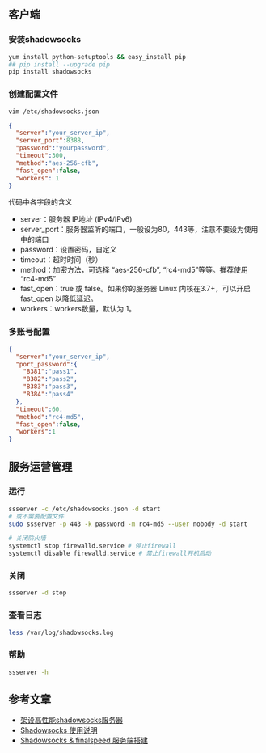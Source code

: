 ## 客户端

### 安装shadowsocks

```bash
yum install python-setuptools && easy_install pip
## pip install --upgrade pip
pip install shadowsocks
```

### 创建配置文件

`vim /etc/shadowsocks.json`  

```json
{
  "server":"your_server_ip",
  "server_port":8388,
  "password":"yourpassword",
  "timeout":300,
  "method":"aes-256-cfb",
  "fast_open":false,
  "workers": 1
}
```

代码中各字段的含义

- server：服务器 IP地址 (IPv4/IPv6)
- server_port：服务器监听的端口，一般设为80，443等，注意不要设为使用中的端口
- password：设置密码，自定义
- timeout：超时时间（秒）
- method：加密方法，可选择 “aes-256-cfb”, “rc4-md5”等等。推荐使用 “rc4-md5”
- fast_open：true 或 false。如果你的服务器 Linux 内核在3.7+，可以开启 fast_open 以降低延迟。
- workers：workers数量，默认为 1。

### 多账号配置

```json
{
  "server":"your_server_ip",
  "port_password":{
    "8381":"pass1",
    "8382":"pass2",
    "8383":"pass3",
    "8384":"pass4"
  },
  "timeout":60,
  "method":"rc4-md5",
  "fast_open":false,
  "workers":1
}
```

## 服务运营管理

### 运行

```bash
ssserver -c /etc/shadowsocks.json -d start
# 或不需要配置文件
sudo ssserver -p 443 -k password -m rc4-md5 --user nobody -d start

# 关闭防火墙
systemctl stop firewalld.service # 停止firewall
systemctl disable firewalld.service # 禁止firewall开机启动
```

### 关闭

```bash
ssserver -d stop
```

### 查看日志

```bash
less /var/log/shadowsocks.log
```

### 帮助

```bash
ssserver -h
```

## 参考文章

- [架设高性能shadowsocks服务器](http://yanyu.farbox.com/post/build-high-performance-shadowsocks-server)
- [Shadowsocks 使用说明](https://github.com/shadowsocks/shadowsocks/wiki/Shadowsocks-%E4%BD%BF%E7%94%A8%E8%AF%B4%E6%98%8E)
- [Shadowsocks & finalspeed 服务端搭建](https://github.com/ucoker/finalspeed#shadowsocks-installation)
